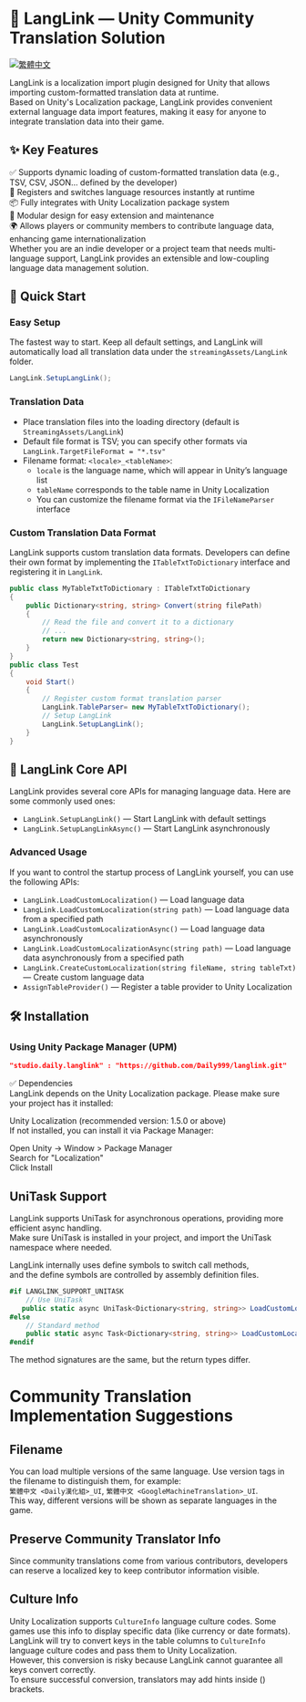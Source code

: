 # 💬 LangLink — Unity Community Translation Solution
[![繁體中文](https://img.shields.io/badge/README-繁體中文-red?style=flat-square)](./ReadMe_zh.md)

LangLink is a localization import plugin designed for Unity that allows importing custom-formatted translation data at runtime.  
Based on Unity's Localization package, LangLink provides convenient external language data import features, making it easy for anyone to integrate translation data into their game.

## ✨ Key Features

✅ Supports dynamic loading of custom-formatted translation data (e.g., TSV, CSV, JSON… defined by the developer)  
🔁 Registers and switches language resources instantly at runtime  
📦 Fully integrates with Unity Localization package system  
🔌 Modular design for easy extension and maintenance  
🌍 Allows players or community members to contribute language data, enhancing game internationalization  
Whether you are an indie developer or a project team that needs multi-language support, LangLink provides an extensible and low-coupling language data management solution.

## 🚀 Quick Start

### Easy Setup

The fastest way to start. Keep all default settings, and LangLink will automatically load all translation data under the `streamingAssets/LangLink` folder.

~~~csharp
LangLink.SetupLangLink();
~~~

### Translation Data

- Place translation files into the loading directory (default is `StreamingAssets/LangLink`)
- Default file format is TSV; you can specify other formats via `LangLink.TargetFileFormat = "*.tsv"`
- Filename format: `<locale>_<tableName>`:
    - `locale` is the language name, which will appear in Unity’s language list
    - `tableName` corresponds to the table name in Unity Localization
    - You can customize the filename format via the `IFileNameParser` interface

### Custom Translation Data Format

LangLink supports custom translation data formats. Developers can define their own format by implementing the `ITableTxtToDictionary` interface and registering it in `LangLink`.

~~~csharp
public class MyTableTxtToDictionary : ITableTxtToDictionary
{
    public Dictionary<string, string> Convert(string filePath)
    {
        // Read the file and convert it to a dictionary
        // ...
        return new Dictionary<string, string>();
    }
}
public class Test 
{
    void Start()
    {
        // Register custom format translation parser
        LangLink.TableParser= new MyTableTxtToDictionary();
        // Setup LangLink
        LangLink.SetupLangLink();
    }
}
~~~

## 🔧 LangLink Core API

LangLink provides several core APIs for managing language data. Here are some commonly used ones:

- `LangLink.SetupLangLink()` — Start LangLink with default settings
- `LangLink.SetupLangLinkAsync()` — Start LangLink asynchronously

### Advanced Usage

If you want to control the startup process of LangLink yourself, you can use the following APIs:

- `LangLink.LoadCustomLocalization()` — Load language data
- `LangLink.LoadCustomLocalization(string path)` — Load language data from a specified path
- `LangLink.LoadCustomLocalizationAsync()` — Load language data asynchronously
- `LangLink.LoadCustomLocalizationAsync(string path)` — Load language data asynchronously from a specified path
- `LangLink.CreateCustomLocalization(string fileName, string tableTxt)` — Create custom language data
- `AssignTableProvider()` — Register a table provider to Unity Localization

## 🛠️ Installation

### Using Unity Package Manager (UPM)

~~~json
"studio.daily.langlink" : "https://github.com/Daily999/langlink.git"
~~~

✅ Dependencies  
LangLink depends on the Unity Localization package. Please make sure your project has it installed:

Unity Localization (recommended version: 1.5.0 or above)  
If not installed, you can install it via Package Manager:

Open Unity → Window > Package Manager  
Search for "Localization"  
Click Install

## UniTask Support

LangLink supports UniTask for asynchronous operations, providing more efficient async handling.  
Make sure UniTask is installed in your project, and import the UniTask namespace where needed.

LangLink internally uses define symbols to switch call methods,  
and the define symbols are controlled by assembly definition files.

~~~csharp
#if LANGLINK_SUPPORT_UNITASK
    // Use UniTask
   public static async UniTask<Dictionary<string, string>> LoadCustomLocalizationAsync()
#else
    // Standard method
    public static async Task<Dictionary<string, string>> LoadCustomLocalizationAsync()
#endif
~~~

The method signatures are the same, but the return types differ.

# Community Translation Implementation Suggestions

## Filename
You can load multiple versions of the same language. Use version tags in the filename to distinguish them, for example:  
`繁體中文 <Daily漢化組>_UI`, `繁體中文 <GoogleMachineTranslation>_UI`.  
This way, different versions will be shown as separate languages in the game.

## Preserve Community Translator Info
Since community translations come from various contributors, developers can reserve a localized key to keep contributor information visible.

## Culture Info
Unity Localization supports `CultureInfo` language culture codes. Some games use this info to display specific data (like currency or date formats).  
LangLink will try to convert keys in the table columns to `CultureInfo` language culture codes and pass them to Unity Localization.  
However, this conversion is risky because LangLink cannot guarantee all keys convert correctly.  
To ensure successful conversion, translators may add hints inside () brackets.  
